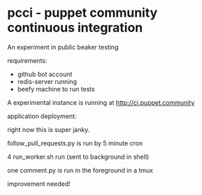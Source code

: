 pcci - puppet community continuous integration
==============================================


An experiment in public beaker testing


requirements: 

* github bot account
* redis-server running
* beefy machine to run tests

A experimental instance is running at http://ci.puppet.community


application deployment:


right now this is super janky.


follow_pull_requests.py is run by 5 minute cron


4 run_worker.sh run (sent to background in shell)


one comment.py is run in the foreground in a tmux


improvement needed!
